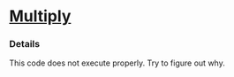 # [Multiply](https://www.codewars.com/kata/50654ddff44f800200000004/python)

### Details
This code does not execute properly. Try to figure out why.